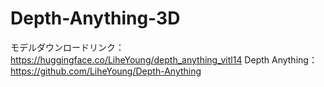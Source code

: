 # Depth-Anything-3D
モデルダウンロードリンク：https://huggingface.co/LiheYoung/depth_anything_vitl14
Depth Anything：https://github.com/LiheYoung/Depth-Anything
